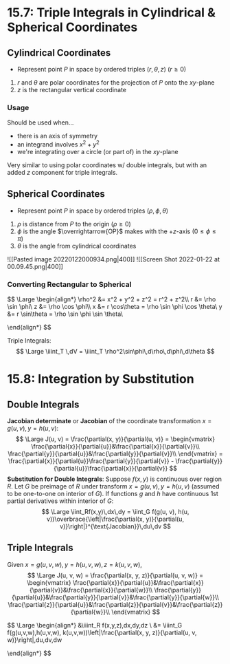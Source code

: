 # 15.7: Triple Integrals in Cylindrical & Spherical Coordinates
## Cylindrical Coordinates
- Represent point $P$ in space by ordered triples $(r, \theta, z) \text{ } (r \geq 0)$

1. $r$ and $\theta$ are polar coordinates for the projection of $P$ onto the $xy$-plane
2. $z$ is the rectangular vertical coordinate

### Usage
Should be used when...
- there is an axis of symmetry
- an integrand involves $x^2 + y^2$
- we're integrating over a circle (or part of) in the $xy$-plane

Very similar to using polar coordinates w/ double integrals, but with an added $z$ component for triple integrals.

## Spherical Coordinates
- Represent point $P$ in space by ordered triples $(\rho, \phi, \theta)$

1. $\rho$ is distance from $P$ to the origin $(\rho \geq 0)$
2. $\phi$ is the angle $\overrightarrow{OP}$ makes with the $+z$-axis $(0 \leq \phi \leq \pi)$
3. $\theta$ is the angle from cylindrical coordinates

![[Pasted image 20220122000934.png|400]]
![[Screen Shot 2022-01-22 at 00.09.45.png|400]]

### Converting Rectangular to Spherical
$$
\Large
\begin{align*}
\rho^2 &= x^2 + y^2 + z^2 = r^2 + z^2\\\\
r &= \rho \sin \phi\\
z &= \rho \cos \phi\\\\
x &= r \cos\theta = \rho \sin \phi \cos \theta\\
y &= r \sin\theta = \rho \sin \phi \sin \theta\\

\end{align*}
$$

Triple Integrals:
$$
\Large
\iiint_T \,dV = \iiint_T \rho^2\sin\phi\,d\rho\,d\phi\,d\theta
$$

# 15.8: Integration by Substitution
## Double Integrals

**Jacobian determinate** or **Jacobian** of the coordinate transformation $x = g(u, v), y = h(u, v)$:
$$
\Large
J(u, v) = \frac{\partial(x, y)}{\partial(u, v)} = \begin{vmatrix}
\frac{\partial{x}}{\partial{u}}&\frac{\partial{x}}{\partial{v}}\\
\frac{\partial{y}}{\partial{u}}&\frac{\partial{y}}{\partial{v}}\\
\end{vmatrix} = \frac{\partial{x}}{\partial{u}}\frac{\partial{y}}{\partial{v}} - \frac{\partial{y}}{\partial{u}}\frac{\partial{x}}{\partial{v}}
$$
**Substitution for Double Integrals**:
Suppose $f(x, y)$ is continuous over region $R$. Let $G$ be preimage of $R$ under transform $x = g(u, v), y = h(u, v)$ (assumed to be one-to-one on interior of $G$). If functions $g$ and $h$ have continuous 1st partial derivatives within interior of $G$:
$$
\Large
\iint_Rf(x,y)\,dx\,dy = \iint_G f(g(u, v), h(u, v))\overbrace{\left|\frac{\partial(x, y)}{\partial(u, v)}\right|}^{\text{Jacobian}}\,du\,dv
$$
## Triple Integrals
Given $x=g(u, v, w), y=h(u,v, w), z=k(u,v, w)$,
$$
\Large
J(u, v, w) = \frac{\partial(x, y, z)}{\partial(u, v, w)} = \begin{vmatrix}
\frac{\partial{x}}{\partial{u}}&\frac{\partial{x}}{\partial{v}}&\frac{\partial{x}}{\partial{w}}\\
\frac{\partial{y}}{\partial{u}}&\frac{\partial{y}}{\partial{v}}&\frac{\partial{y}}{\partial{w}}\\
\frac{\partial{z}}{\partial{u}}&\frac{\partial{z}}{\partial{v}}&\frac{\partial{z}}{\partial{w}}\\
\end{vmatrix}
$$

$$
\Large
\begin{align*}
&\iiint_R f(x,y,z)\,dx\,dy\,dz \\
&= \iiint_G f(g(u,v,w),h(u,v,w), k(u,v,w))\left|\frac{\partial(x, y, z)}{\partial(u, v, w)}\right|\,du\,dv\,dw

\end{align*}
$$